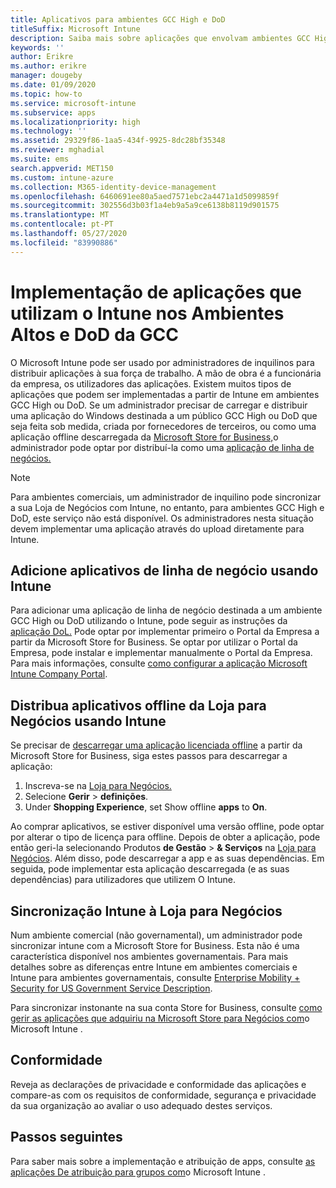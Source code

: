 ```yaml
---
title: Aplicativos para ambientes GCC High e DoD
titleSuffix: Microsoft Intune
description: Saiba mais sobre aplicações que envolvam ambientes GCC High e DoD usando o Microsoft Intune.
keywords: ''
author: Erikre
ms.author: erikre
manager: dougeby
ms.date: 01/09/2020
ms.topic: how-to
ms.service: microsoft-intune
ms.subservice: apps
ms.localizationpriority: high
ms.technology: ''
ms.assetid: 29329f86-1aa5-434f-9925-8dc28bf35348
ms.reviewer: mghadial
ms.suite: ems
search.appverid: MET150
ms.custom: intune-azure
ms.collection: M365-identity-device-management
ms.openlocfilehash: 6460691ee80a5aed7571ebc2a4471a1d5099859f
ms.sourcegitcommit: 302556d3b03f1a4eb9a5a9ce6138b8119d901575
ms.translationtype: MT
ms.contentlocale: pt-PT
ms.lasthandoff: 05/27/2020
ms.locfileid: "83990886"
---
```

# <a name="deploying-apps-using-intune-on-the-gcc-high-and-dod-environments"></a>Implementação de aplicações que utilizam o Intune nos Ambientes Altos e DoD da GCC 

O Microsoft Intune pode ser usado por administradores de inquilinos para distribuir aplicações à sua força de trabalho. A mão de obra é a funcionária da empresa, os utilizadores das aplicações. Existem muitos tipos de aplicações que podem ser implementadas a partir de Intune em ambientes GCC High ou DoD. Se um administrador precisar de carregar e distribuir uma aplicação do Windows destinada a um público GCC High ou DoD que seja feita sob medida, criada por fornecedores de terceiros, ou como uma aplicação offline descarregada da [Microsoft Store for Business,](https://businessstore.microsoft.com/store)o administrador pode optar por distribuí-la como uma [aplicação de linha de negócios.](apps-add.md#app-types-in-microsoft-intune)  

> [!NOTE]
> Para ambientes comerciais, um administrador de inquilino pode sincronizar a sua Loja de Negócios com Intune, no entanto, para ambientes GCC High e DoD, este serviço não está disponível. Os administradores nesta situação devem implementar uma aplicação através do upload diretamente para Intune.  

## <a name="add-line-of-business-apps-using-intune"></a>Adicione aplicativos de linha de negócio usando Intune 

Para adicionar uma aplicação de linha de negócio destinada a um ambiente GCC High ou DoD utilizando o Intune, pode seguir as instruções da [aplicação DoL.](lob-apps-windows.md) Pode optar por implementar primeiro o Portal da Empresa a partir da Microsoft Store for Business. Se optar por utilizar o Portal da Empresa, pode instalar e implementar manualmente o Portal da Empresa. Para mais informações, consulte [como configurar a aplicação Microsoft Intune Company Portal](company-portal-app.md). 

## <a name="distribute-offline-apps-from-the-store-for-business-using-intune"></a>Distribua aplicativos offline da Loja para Negócios usando Intune  

Se precisar de [descarregar uma aplicação licenciada offline](https://docs.microsoft.com/microsoft-store/distribute-offline-apps#download-an-offline-licensed-app) a partir da Microsoft Store for Business, siga estes passos para descarregar a aplicação: 

1. Inscreva-se na [Loja para Negócios.](https://businessstore.microsoft.com/)
2. Selecione **Gerir**  >  **definições**.
3. Under **Shopping Experience**, set Show offline **apps** to **On**.

Ao comprar aplicativos, se estiver disponível uma versão offline, pode optar por alterar o tipo de licença para offline. Depois de obter a aplicação, pode então geri-la selecionando Produtos **de Gestão**  >  **& Serviços** na [Loja para Negócios](https://businessstore.microsoft.com/). Além disso, pode descarregar a app e as suas dependências. Em seguida, pode implementar esta aplicação descarregada (e as suas dependências) para utilizadores que utilizem O Intune.  

## <a name="syncing-intune-to-the-store-for-business"></a>Sincronização Intune à Loja para Negócios 

Num ambiente comercial (não governamental), um administrador pode sincronizar intune com a Microsoft Store for Business. Esta não é uma característica disponível nos ambientes governamentais. Para mais detalhes sobre as diferenças entre Intune em ambientes comerciais e Intune para ambientes governamentais, consulte [Enterprise Mobility + Security for US Government Service Description](https://docs.microsoft.com/enterprise-mobility-security/solutions/ems-govt-service-description).  

Para sincronizar instonante na sua conta Store for Business, consulte [como gerir as aplicações que adquiriu na Microsoft Store para Negócios com](windows-store-for-business.md)o Microsoft Intune .  

## <a name="compliance"></a>Conformidade 

Reveja as declarações de privacidade e conformidade das aplicações e compare-as com os requisitos de conformidade, segurança e privacidade da sua organização ao avaliar o uso adequado destes serviços.   

## <a name="next-steps"></a>Passos seguintes

Para saber mais sobre a implementação e atribuição de apps, consulte [as aplicações De atribuição para grupos com](apps-deploy.md)o Microsoft Intune .

 
